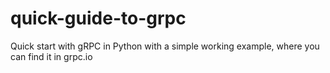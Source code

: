 # quick-guide-to-grpc
Quick start  with gRPC in Python with a simple working example, where you can find it in grpc.io

